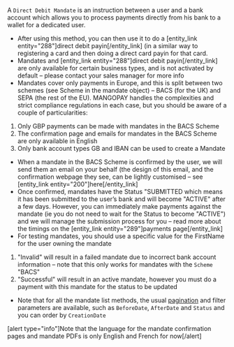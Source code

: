 A `Direct Debit Mandate` is an instruction between a user and a bank account which allows you to process payments directly from his bank to a wallet for a dedicated user.
* After using this method, you can then use it to do a [entity_link entity="288"]direct debit payin[/entity_link] (in a similar way to registering a card and then doing a direct card payin for that card.
* Mandates and [entity_link entity="288"]direct debit payin[/entity_link] are only available for certain business types, and is not activated by default – please contact your sales manager for more info
* Mandates cover only payments in Europe, and this is split between two schemes (see Scheme in the mandate object) – BACS (for the UK) and SEPA (the rest of the EU). MANGOPAY handles the complexities and strict compliance regulations in each case, but you should be aware of a couple of particularities:
1. Only GBP payments can be made with mandates in the BACS Scheme
2. The confirmation page and emails for mandates in the BACS Scheme are only available in English
3. Only bank account types GB and IBAN can be used to create a Mandate
* When a mandate in the BACS Scheme is confirmed by the user, we will send them an email on your behalf (the design of this email, and the confirmation webpage they see, can be lightly customised – see [entity_link entity="200"]here[/entity_link]
* Once confirmed, mandates have the Status "SUBMITTED which means it has been submitted to the user’s bank and will become "ACTIVE" after a few days. However, you can immediately make payments against the mandate (ie you do not need to wait for the Status to become "ACTIVE") and we will manage the submission process for you – read more about the timings on the [entity_link entity="289"]payments page[/entity_link]
* For testing mandates, you should use a specific value for the FirstName for the user owning the mandate
1. "Invalid" will result in a failed mandate due to incorrect bank account information – note that this only works for mandates with the `Scheme` "BACS"
2. "Successful" will result in an active mandate, however you must do a payment with this mandate for the status to be updated
* Note that for all the mandate list methods, the usual [pagination](/guide/lists-pagination-management) and filter parameters are available, such as `BeforeDate`, `AfterDate` and `Status` and you can order by `CreationDate`

[alert type="info"]Note that the language for the mandate confirmation pages and mandate PDFs is only English and French for now[/alert]